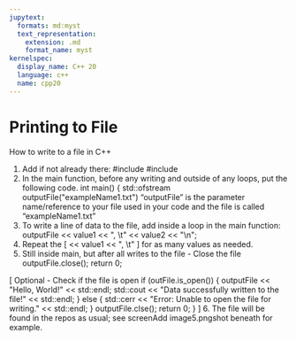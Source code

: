 ```yaml
---
jupytext:
  formats: md:myst
  text_representation:
    extension: .md
    format_name: myst
kernelspec:
  display_name: C++ 20
  language: c++
  name: cpp20
---
```


# Printing to File

How to write to a file in C++
1.	Add if not already there:
#include <iostream>
#include <fstream> 
2.	In the main function, before any writing and outside of any loops, put the following code.
int main()
{ 
    std::ofstream outputFile("exampleName1.txt")
“outputFile” is the parameter name/reference to your file used in your code and the file is called “exampleName1.txt”
3.	To write a line of data to the file, add inside a loop in the main function:
outputFile << value1 << ", \t" << value2 << "\n";
4.	Repeat the [ << value1 << ", \t" ] for as many values as needed.
5.	Still inside main, but after all writes to the file - Close the file
    outputFile.close();
   return 0;

 [ Optional - Check if the file is open
    if (outFile.is_open()) {
        outputFile << "Hello, World!" << std::endl;
        std::cout << "Data successfully written to the file!" << std::endl;
    } else {
        std::cerr << "Error: Unable to open the file for writing." << std::endl;
    }
    outputFile.clse();
    return 0;
}
]
6.	The file will be found in the repos as usual; see screenAdd image5.pngshot beneath for example.


